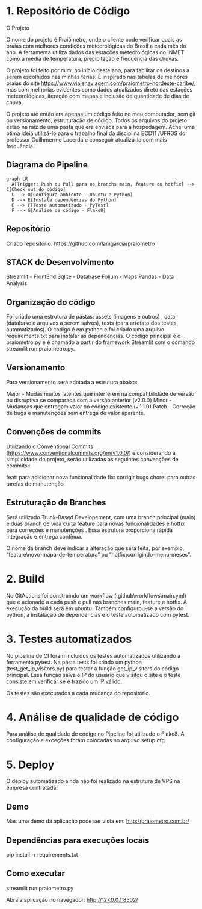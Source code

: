 # 1. Repositório de Código
O Projeto

O nome do projeto é Praiômetro, onde o cliente pode verificar quais as praias com melhores condições meteorológicas do Brasil a cada mês do ano. A ferramenta utiliza dados das estações meteorológicas do INMET como a média de temperatura, precipitação e frequência das chuvas.

O projeto foi feito por mim, no início deste ano, para facilitar os destinos a serem escolhidos nas minhas férias. É inspirado nas tabelas de melhores praias do site https://www.viajenaviagem.com/praiometro-nordeste-caribe/, mas com melhorias evidentes como dados atualizados direto das estações meteorológicas, iteração com mapas e inclusão de quantidade de dias de chuva.

O projeto até então era apenas um código feito no meu computador, sem git ou versionamento, estruturação de código. Todos os arquivos do projeto estão na raiz de uma pasta que era enviada para a hospedagem. Achei uma ótima ideia utilizá-lo para o trabalho final da disciplina ECD11 /UFRGS do professor Guilhmerme Lacerda e conseguir atualizá-lo com mais frequência.

## Diagrama do Pipeline 

```mermaid
graph LR
  A[Trigger: Push ou Pull para os branchs main, feature ou hotfix] --> C[Check out do código]
  C --> D[Configura ambiente - Ubuntu e Python]
  D --> E[Instala dependências do Python]
  E --> F[Teste automatizado - PyTest]
  F --> G[Análise de código - Flake8]
```

## Repositório
Criado repositório: https://github.com/lamgarcia/praiometro

## STACK de Desenvolvimento

Streamlit - FrontEnd
Sqlite - Database
Folium - Maps
Pandas - Data Analysis

## Organização do código

Foi criado uma estrutura de pastas: assets (imagens e outros) , data (database e arquivos a serem salvos), tests (para artefato dos testes automatizados).
O código é em python e foi criado uma arquivo requirements.txt para instalar as dependências.
O código principal é o praiometro.py e é chamado a partir do framework Streamlit com o comando streamlit run praiometro.py. 

## Versionamento

Para versionamento será adotada a estrutura abaixo:

Major - Mudas muitos latentes que interferem na compatibilidade de versão  ou disruptiva se comparada com a versão anterior (v2.0.0)
Minor - Mudanças que entregam valor no código existente (v.1.1.0)
Patch - Correção de bugs e manutenções sem entrega de valor aparente.

## Convenções de commits

Utilizando o Conventional Commits (https://www.conventionalcommits.org/en/v1.0.0/)  e considerando a simplicidade do projeto, serão utilizadas as seguintes convenções de commits::

feat: para adicionar nova funcionalidade
fix: corrigir bugs
chore: para outras tarefas de manutenção 

## Estruturação de Branches

Será utilizado Trunk-Based Developement, com uma branch principal (main) e duas branch de vida curta feature para novas funcionalidades e hotfix para correções e manutenções . Essa estrutura proporciona rápida integração e entrega contínua. 

O nome da branch deve indicar a alteração que será feita, por exemplo, “feature\novo-mapa-de-temperatura” ou “hotfix\corrigindo-menu-meses”.

# 2. Build 

No GitActions foi construindo um workflow (.github\workflows\main.yml) que é acionado a cada push e pull nas branches main, feature e hotfix. A execução da build será em ubuntu. Também configurou-se a versão do python, a instalação de dependências e o teste automatizado com pytest.

# 3. Testes automatizados

No pipeline de CI foram incluídos os testes automatizados utilizando a ferramenta pytest. Na pasta tests foi criado um python (test_get_ip_visitors.py) para testar a função get_ip_visitors do código principal. Essa função salva o IP do usuário que visitou o site e o teste consiste em verificar se é trazido um IP válido.

Os testes são executados a cada mudança do repositório. 

# 4. Análise de qualidade de código

Para análise de qualidade de código no Pipeline foi utilizado o Flake8. A configuração e exceções foram colocadas no arquivo setup.cfg.

# 5. Deploy
O deploy automatizado ainda não foi realizado na estrutura de VPS  na empresa contratada.

## Demo
Mas uma demo da aplicação pode ser vista em: http://praiometro.com.br/

## Dependências para execuções locais
pip install -r requirements.txt

##  Como executar
streamlit run praiometro.py

Abra a aplicação no navegador: http://127.0.0.1:8502/
